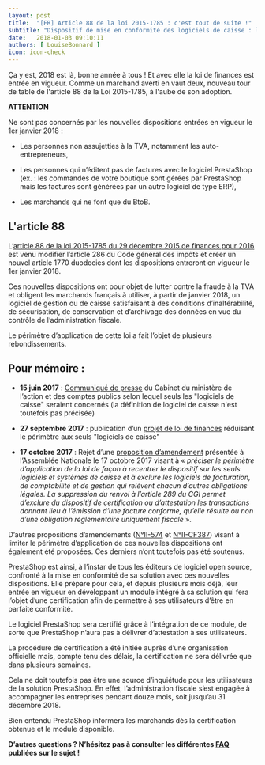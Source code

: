 ```yaml
---
layout: post
title:  "[FR] Article 88 de la loi 2015-1785 : c'est tout de suite !"
subtitle: "Dispositif de mise en conformité des logiciels de caisse : l’approche de PrestaShop"
date:   2018-01-03 09:10:11
authors: [ LouiseBonnard ]
icon: icon-check
---
```


Ça y est, 2018 est là, bonne année à tous ! Et avec elle la loi de finances est entrée en vigueur. Comme un marchand averti en vaut deux, nouveau tour de table de l'article 88 de la Loi 2015-1785, à l'aube de son adoption.


**ATTENTION**

Ne sont pas concernés par les nouvelles dispositions entrées en vigueur le 1er janvier 2018 :

- Les personnes non assujetties à la TVA, notamment les auto-entrepreneurs,

- Les personnes qui n’éditent pas de factures avec le logiciel PrestaShop (ex. : les commandes de votre boutique sont gérées par PrestaShop mais les factures sont générées par un autre logiciel de type ERP),

- Les marchands qui ne font que du BtoB.


## L'article 88

L’[article 88 de la loi 2015-1785 du 29 décembre 2015 de finances pour 2016](https://www.legifrance.gouv.fr/affichTexteArticle.do?idArticle=JORFARTI000031732968&categorieLien=id&cidTexte=JORFTEXT000031732865) est venu modifier l’article 286 du Code général des impôts et créer un nouvel article 1770 duodecies dont les dispositions entreront en vigueur le 1er janvier 2018.

Ces nouvelles dispositions ont pour objet de lutter contre la fraude à la TVA et obligent les marchands français à utiliser, à partir de janvier 2018, un logiciel de gestion ou de caisse satisfaisant à des conditions d’inaltérabilité, de sécurisation, de conservation et d’archivage des données en vue du contrôle de l’administration fiscale.

Le périmètre d’application de cette loi a fait l’objet de plusieurs rebondissements.


## Pour mémoire :

- **15 juin 2017** : [Communiqué de presse](http://proxy-pubminefi.diffusion.finances.gouv.fr/pub/document/18/22503.pdf%20%C2%A0) du Cabinet du ministère de l’action et des comptes publics selon lequel seuls les "logiciels de caisse" seraient concernés (la définition de logiciel de caisse n'est toutefois pas précisée)

- **27 septembre 2017** : publication d’un [projet de loi de finances](http://www.assembleenationale.fr/15/projets/pl0235.asp) réduisant le périmètre aux seuls "logiciels de caisse"

- **17 octobre 2017** : Rejet d’une [proposition d’amendement](http://www.assemblee-nationale.fr/15/amendements/0235C/CION_TOUTE/CF15.asp) présentée à l’Assemblée Nationale le 17 octobre 2017 visant à « *préciser le périmètre d’application de la loi de façon à recentrer le dispositif sur les seuls logiciels et systèmes de caisse et à exclure les logiciels de facturation, de comptabilité et de gestion qui relèvent chacun d’autres obligations légales. La suppression du renvoi à l’article 289 du CGI permet d’exclure du dispositif de certification ou d’attestation les transactions donnant lieu à l’émission d’une facture conforme, qu’elle résulte ou non d’une obligation réglementaire uniquement fiscale* ».

D’autres propositions d’amendements ([N°II-574](http://www.senat.fr/amendements/2017-2018/107/Amdt_II-574.html) et [N°II-CF387](http://www.assemblee-nationale.fr/15/amendements/0235C/CION_TOUTE/CF387.asp)) visant à limiter le périmètre d’application de ces nouvelles dispositions ont également été proposées. Ces derniers n’ont toutefois pas été soutenus.


PrestaShop est ainsi, à l’instar de tous les éditeurs de logiciel open source, confronté à la mise en conformité de sa solution avec ces nouvelles dispositions. Elle prépare pour cela, et depuis plusieurs mois déjà, leur entrée en vigueur en développant un module intégré à sa solution qui fera l’objet d’une certification afin de permettre à ses utilisateurs d’être en parfaite conformité.

Le logiciel PrestaShop sera certifié grâce à l’intégration de ce module, de sorte que PrestaShop n’aura pas à délivrer d’attestation à ses utilisateurs.

La procédure de certification a été initiée auprès d’une organisation officielle mais, compte tenu des délais, la certification ne sera délivrée que dans plusieurs semaines.

Cela ne doit toutefois pas être une source d’inquiétude pour les utilisateurs de la solution PrestaShop. En effet, l’administration fiscale s’est engagée à accompagner les entreprises pendant douze mois, soit jusqu’au 31 décembre 2018.

Bien entendu PrestaShop informera les marchands dès la certification obtenue et le module disponible.


**D’autres questions ? N’hésitez pas à consulter les différentes [FAQ](https://www.prestashop.com/fr/faq#indexed-category-10584) publiées sur le sujet !**
